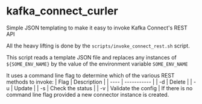 # kafka_connect_curler
Simple JSON templating to make it easy to invoke Kafka Connect's REST API

All the heavy lifting is done by the `scripts/invoke_connect_rest.sh` script.

This script reads a template JSON file and replaces any instances of `${SOME_ENV_NAME}` by the value of the
 environment variable `SOME_ENV_NAME`
 
It uses a command line flag to determine which of the various REST methods to invoke:
| Flag | Description |
| ---- | ----------- |
| -d | Delete |
| -u | Update |
| -s | Check the status |
| -v | Validate the config |
If there is no command line flag provided a new connector instance is created.



